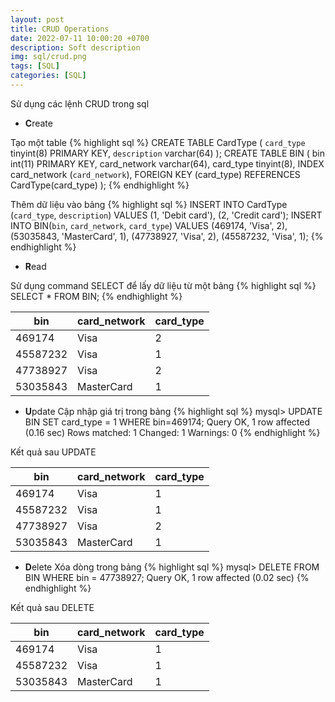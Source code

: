 ```yaml
---
layout: post
title: CRUD Operations
date: 2022-07-11 10:00:20 +0700
description: Soft description
img: sql/crud.png
tags: [SQL]
categories: [SQL]
---
```


Sử dụng các lệnh CRUD trong sql

- **C**reate

Tạo một table
{% highlight sql %}
CREATE TABLE CardType (
`card_type` tinyint(8) PRIMARY KEY,
`description` varchar(64)
);
CREATE TABLE BIN (
bin int(11) PRIMARY KEY,
card_network varchar(64),
card_type tinyint(8),
INDEX card_network (`card_network`),
FOREIGN KEY (card_type) REFERENCES CardType(card_type)
);
{% endhighlight %}

Thêm dữ liệu vào bảng
{% highlight sql %}
INSERT INTO CardType (`card_type`, `description`) VALUES
(1, 'Debit card'), (2, 'Credit card');
INSERT INTO BIN(`bin`, `card_network`, `card_type`) VALUES
(469174, 'Visa', 2), (53035843, 'MasterCard', 1), (47738927, 'Visa', 2), (45587232, 'Visa', 1);
{% endhighlight %}

- **R**ead

Sử dụng command SELECT để lấy dữ liệu từ một bảng
{% highlight sql %}
SELECT * FROM BIN;
{% endhighlight %}

| bin      | card_network | card_type |
|----------|--------------|-----------|
| 469174   | Visa         | 2         |
| 45587232 | Visa         | 1         |
| 47738927 | Visa         | 2         |
| 53035843 | MasterCard   | 1         |

- **U**pdate
Cập nhập giá trị trong bảng
{% highlight sql %}
mysql> UPDATE BIN SET card_type = 1 WHERE bin=469174;
Query OK, 1 row affected (0.16 sec)
Rows matched: 1  Changed: 1  Warnings: 0
{% endhighlight %}

Kết quả sau UPDATE

| bin      | card_network | card_type |
|----------|--------------|-----------|
| 469174   | Visa         | 1         |
| 45587232 | Visa         | 1         |
| 47738927 | Visa         | 2         |
| 53035843 | MasterCard   | 1         |


- **D**elete
    Xóa dòng trong bảng
{% highlight sql %}
mysql> DELETE FROM BIN WHERE bin = 47738927;
Query OK, 1 row affected (0.02 sec)
{% endhighlight %}

Kết quả sau DELETE

| bin      | card_network | card_type |
|----------|--------------|-----------|
| 469174   | Visa         | 1         |
| 45587232 | Visa         | 1         |
| 53035843 | MasterCard   | 1         |

